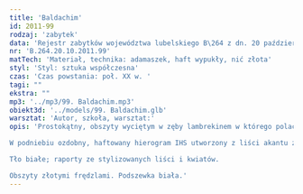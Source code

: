 ```yaml
---
title: 'Baldachim'
id: 2011-99
rodzaj: 'zabytek'
data: 'Rejestr zabytków województwa lubelskiego B\264 z dn. 20 października 2011 r. '
nr: 'B.264.20.10.2011.99'
matTech: 'Materiał, technika: adamaszek, haft wypukły, nić złota'
styl: 'Styl: sztuka współczesna'
czas: 'Czas powstania: poł. XX w. '
tagi: ""
ekstra: ""
mp3: '../mp3/99. Baldachim.mp3'
obiekt3d: '../models/99. Baldachim.glb'
warsztat: 'Autor, szkoła, warsztat:'
opis: 'Prostokątny, obszyty wyciętym w zęby lambrekinem w którego polach haftowane winne grona, kłosy i chabry. 

W podniebiu ozdobny, haftowany hierogram IHS utworzony z liści akantu z owalnymi kaboszonami naśladującymi turkusy. 

Tło białe; raporty ze stylizowanych liści i kwiatów. 

Obszyty złotymi frędzlami. Podszewka biała.'
---
```






